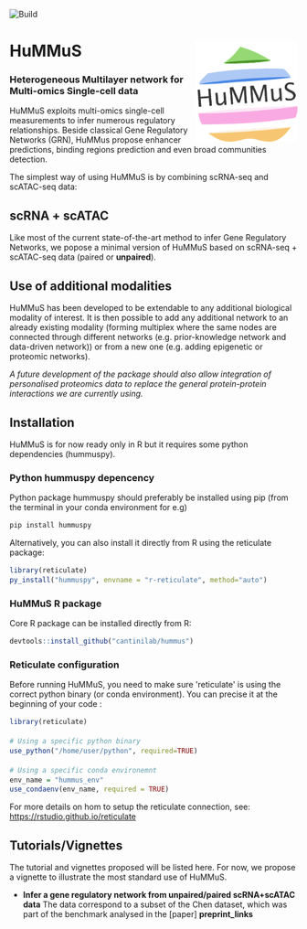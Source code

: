 ![Build](https://github.com/cantinilab/HuMMuS/____/badge.svg?branch=main)

# HuMMuS <img src="Figures/hummus_logo.png" align="right" width="180"/>
### Heterogeneous Multilayer network for Multi-omics Single-cell data 

HuMMuS exploits multi-omics single-cell measurements to infer numerous regulatory relationships.
Beside classical Gene Regulatory Networks (GRN), HuMMus propose enhancer predictions, binding regions prediction and even broad communities detection.

The simplest way of using HuMMuS is by combining scRNA-seq and scATAC-seq data: 

## **scRNA + scATAC** 

Like most of the current state-of-the-art method to infer Gene Regulatory Networks, we popose a minimal version of HuMMuS based on scRNA-seq + scATAC-seq data (paired or **unpaired**).

## **Use of additional modalities**
HuMMuS has been developed to be extendable to any additional biological modality of interest.
It is then possible to add any additional network to an already existing modality (forming multiplex where the same nodes are connected through different networks (e.g. prior-knowledge network and data-driven network)) or from a new one (e.g. adding epigenetic or proteomic networks).

_A future development of the package should also allow integration of personalised proteomics data to replace the general protein-protein interactions we are currently using._

## Installation

HuMMuS is for now ready only in R but it requires some python dependencies (hummuspy).

### Python hummuspy depencency
Python package hummuspy should preferably be installed using pip (from the terminal in your conda environment for e.g)
```r
pip install hummuspy
```

Alternatively, you can also install it directly from R using the reticulate package:
```r
library(reticulate)
py_install("hummuspy", envname = "r-reticulate", method="auto")
```

### HuMMuS R package
Core R package can be installed directly from R:
```r
devtools::install_github("cantinilab/hummus") 
```

### Reticulate configuration
Before running HuMMuS, you need to make sure 'reticulate' is using the correct python binary (or conda environment). You can precise it at the beginning of your code :
```r
library(reticulate)

# Using a specific python binary
use_python("/home/user/python", required=TRUE)

# Using a specific conda environemnt
env_name = "hummus_env"
use_condaenv(env_name, required = TRUE)
```

For more details on hom to setup the reticulate connection,
see: https://rstudio.github.io/reticulate


## Tutorials/Vignettes

The tutorial and vignettes proposed will be listed here. For now, we propose a vignette to illustrate the most standard use of HuMMuS.
* **Infer a gene regulatory network from unpaired/paired scRNA+scATAC data** The data correspond to a subset of the Chen dataset, which was part of the benchmark analysed in the [paper] __preprint_links__




